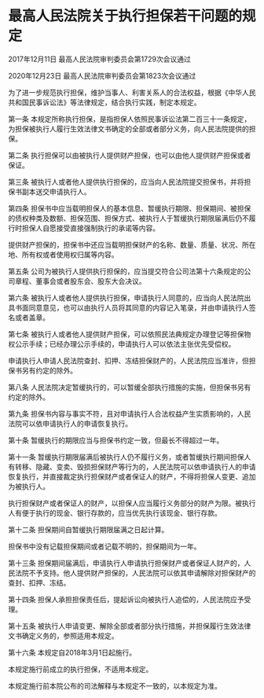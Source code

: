 # 最高人民法院关于执行担保若干问题的规定

2017年12月11日 最高人民法院审判委员会第1729次会议通过

2020年12月23日 最高人民法院审判委员会第1823次会议通过

<!-- INFO END -->

为了进一步规范执行担保，维护当事人、利害关系人的合法权益，根据《中华人民共和国民事诉讼法》等法律规定，结合执行实践，制定本规定。

第一条 本规定所称执行担保，是指担保人依照民事诉讼法第二百三十一条规定，为担保被执行人履行生效法律文书确定的全部或者部分义务，向人民法院提供的担保。

第二条 执行担保可以由被执行人提供财产担保，也可以由他人提供财产担保或者保证。

第三条 被执行人或者他人提供执行担保的，应当向人民法院提交担保书，并将担保书副本送交申请执行人。

第四条 担保书中应当载明担保人的基本信息、暂缓执行期限、担保期间、被担保的债权种类及数额、担保范围、担保方式、被执行人于暂缓执行期限届满后仍不履行时担保人自愿接受直接强制执行的承诺等内容。

提供财产担保的，担保书中还应当载明担保财产的名称、数量、质量、状况、所在地、所有权或者使用权归属等内容。

第五条 公司为被执行人提供执行担保的，应当提交符合公司法第十六条规定的公司章程、董事会或者股东会、股东大会决议。

第六条 被执行人或者他人提供执行担保，申请执行人同意的，应当向人民法院出具书面同意意见，也可以由执行人员将其同意的内容记入笔录，并由申请执行人签名或者盖章。

第七条 被执行人或者他人提供财产担保，可以依照民法典规定办理登记等担保物权公示手续；已经办理公示手续的，申请执行人可以依法主张优先受偿权。

申请执行人申请人民法院查封、扣押、冻结担保财产的，人民法院应当准许，但担保书另有约定的除外。

第八条 人民法院决定暂缓执行的，可以暂缓全部执行措施的实施，但担保书另有约定的除外。

第九条 担保书内容与事实不符，且对申请执行人合法权益产生实质影响的，人民法院可以依申请执行人的申请恢复执行。

第十条 暂缓执行的期限应当与担保书约定一致，但最长不得超过一年。

第十一条 暂缓执行期限届满后被执行人仍不履行义务，或者暂缓执行期间担保人有转移、隐藏、变卖、毁损担保财产等行为的，人民法院可以依申请执行人的申请恢复执行，并直接裁定执行担保财产或者保证人的财产，不得将担保人变更、追加为被执行人。

执行担保财产或者保证人的财产，以担保人应当履行义务部分的财产为限。被执行人有便于执行的现金、银行存款的，应当优先执行该现金、银行存款。

第十二条 担保期间自暂缓执行期限届满之日起计算。

担保书中没有记载担保期间或者记载不明的，担保期间为一年。

第十三条 担保期间届满后，申请执行人申请执行担保财产或者保证人财产的，人民法院不予支持。他人提供财产担保的，人民法院可以依其申请解除对担保财产的查封、扣押、冻结。

第十四条 担保人承担担保责任后，提起诉讼向被执行人追偿的，人民法院应予受理。

第十五条 被执行人申请变更、解除全部或者部分执行措施，并担保履行生效法律文书确定义务的，参照适用本规定。

第十六条 本规定自2018年3月1日起施行。

本规定施行前成立的执行担保，不适用本规定。

本规定施行前本院公布的司法解释与本规定不一致的，以本规定为准。